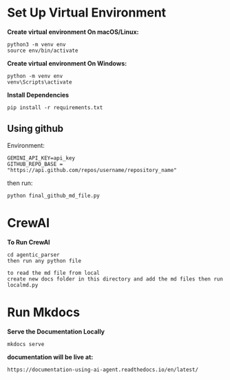 # Set Up Virtual Environment
   **Create virtual environment On macOS/Linux:**
```
python3 -m venv env
source env/bin/activate
```
**Create virtual environment On Windows:**
```
python -m venv env
venv\Scripts\activate
```
**Install Dependencies**
```
pip install -r requirements.txt
```

## Using github 
Environment:
```
GEMINI_API_KEY=api_key
GITHUB_REPO_BASE = "https://api.github.com/repos/username/repository_name"  
```
then run:
```
python final_github_md_file.py
```

# CrewAI

**To Run CrewAI**

```
cd agentic_parser
then run any python file
```

```
to read the md file from local
create new docs folder in this directory and add the md files then run localmd.py
```

# Run Mkdocs

**Serve the Documentation Locally**
```
mkdocs serve
```

**documentation will be live at:**
```
https://documentation-using-ai-agent.readthedocs.io/en/latest/
```
